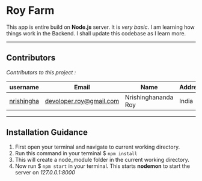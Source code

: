 # Roy Farm

This app is entire build on **Node.js** server. It is _very basic_. I am learning how things work in the Backend. I shall update this codebase as I learn more.

---

## Contributors

_Contributors to this project :_

| username                                    | Email                   | Name                | Address |
| ------------------------------------------- | ----------------------- | ------------------- | ------- |
| [nrishingha](https://github.com/nrishingha) | devoloper.roy@gmail.com | Nrishinghananda Roy | India   |

---

## Installation Guidance

1. First open your terminal and navigate to current working directory.
2. Run this command in your terminal $ `npm install`
3. This will create a node_module folder in the current working directory.
4. Now run $ `npm start` in your terminal. This starts **nodemon** to start the server on _127.0.0.1:8000_

